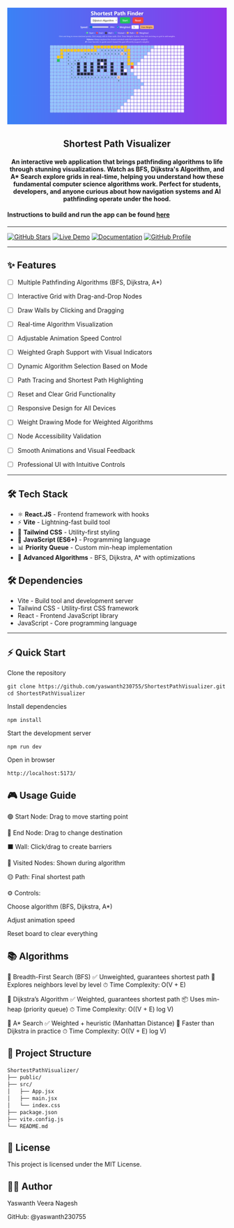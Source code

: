 <p align="center">
  <a href="https://github.com/yaswanth230755/ShortestPathVisualizer">
    <img width="800" src="./Screenshot 2025-07-05 172107.png" alt="Shortest Path Visualizer"/>
  </a>
  <h2 align="center">Shortest Path Visualizer</h2>
  <h4 align="center">
    An interactive web application that brings pathfinding algorithms to life through stunning visualizations. 
    Watch as BFS, Dijkstra's Algorithm, and A* Search explore grids in real-time, helping you understand how these fundamental computer science algorithms work. 
    Perfect for students, developers, and anyone curious about how navigation systems and AI pathfinding operate under the hood.
  </h4>
</p>

#### **Instructions to build and run the app can be found [here](#-quick-start)**

---

[![GitHub Stars](https://img.shields.io/github/stars/yaswanth230755/ShortestPathVisualizer?style=flat-square)](https://github.com/yaswanth230755/ShortestPathVisualizer/stargazers)
[![Live Demo](https://img.shields.io/badge/Live%20Demo-View%20Here-orange?style=flat-square)](https://yaswanth230755.vercel.app)
[![Documentation](https://img.shields.io/badge/Documentation-Read%20Docs-green?style=flat-square)](https://github.com/yaswanth230755/ShortestPathVisualizer#readme)
[![GitHub Profile](https://img.shields.io/badge/GitHub-yaswanth230755-blue?style=flat-square)](https://github.com/yaswanth230755)

---

## ✨ Features
- [ ]  Multiple Pathfinding Algorithms (BFS, Dijkstra, A*)
- [ ]  Interactive Grid with Drag-and-Drop Nodes
- [ ]  Draw Walls by Clicking and Dragging
- [ ]  Real-time Algorithm Visualization
- [ ]  Adjustable Animation Speed Control
- [ ]  Weighted Graph Support with Visual Indicators
- [ ]  Dynamic Algorithm Selection Based on Mode
- [ ]  Path Tracing and Shortest Path Highlighting
- [ ]  Reset and Clear Grid Functionality
- [ ]  Responsive Design for All Devices
- [ ]  Weight Drawing Mode for Weighted Algorithms
- [ ]  Node Accessibility Validation
- [ ]  Smooth Animations and Visual Feedback
- [ ]  Professional UI with Intuitive Controls


---
## 🛠️ Tech Stack

- ⚛️ **React.JS** - Frontend framework with hooks
- ⚡ **Vite** - Lightning-fast build tool  
- 🎨 **Tailwind CSS** - Utility-first styling
- 📝 **JavaScript (ES6+)** - Programming language
- 📊 **Priority Queue** - Custom min-heap implementation
- 🧠 **Advanced Algorithms** - BFS, Dijkstra, A* with optimizations

## 🛠 Dependencies
- Vite - Build tool and development server
- Tailwind CSS - Utility-first CSS framework
- React - Frontend JavaScript library
- JavaScript - Core programming language
 


---
## ⚡ Quick Start
 Clone the repository
 ```
git clone https://github.com/yaswanth230755/ShortestPathVisualizer.git
cd ShortestPathVisualizer
```

 Install dependencies
 ```
npm install
```

 Start the development server
 ```
npm run dev
```

 Open in browser
 ```
http://localhost:5173/
```

## 🎮 Usage Guide
🟢 Start Node: Drag to move starting point

🔴 End Node: Drag to change destination

⬛ Wall: Click/drag to create barriers

🔶 Visited Nodes: Shown during algorithm

🟡 Path: Final shortest path

⚙️ Controls:

Choose algorithm (BFS, Dijkstra, A*)

Adjust animation speed

Reset board to clear everything

## 📚 Algorithms
🔹 Breadth-First Search (BFS)
✅ Unweighted, guarantees shortest path
🔁 Explores neighbors level by level
⏱ Time Complexity: O(V + E)

🔹 Dijkstra’s Algorithm
✅ Weighted, guarantees shortest path
📦 Uses min-heap (priority queue)
⏱ Time Complexity: O((V + E) log V)

🔹 A* Search
✅ Weighted + heuristic (Manhattan Distance)
🧠 Faster than Dijkstra in practice
⏱ Time Complexity: O((V + E) log V)

## 🧱 Project Structure
```
ShortestPathVisualizer/
├── public/
├── src/
│   ├── App.jsx
│   ├── main.jsx
│   └── index.css
├── package.json
├── vite.config.js
└── README.md

```

## 📝 License

This project is licensed under the MIT License.

## 👨‍💻 Author

Yaswanth Veera Nagesh

GitHub: @yaswanth230755
